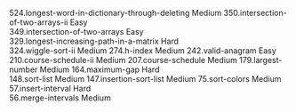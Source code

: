 524.longest-word-in-dictionary-through-deleting                  Medium
350.intersection-of-two-arrays-ii                                Easy  
349.intersection-of-two-arrays                                   Easy  
329.longest-increasing-path-in-a-matrix                          Hard  
324.wiggle-sort-ii                                               Medium
274.h-index                                                      Medium
242.valid-anagram                                                Easy  
210.course-schedule-ii                                           Medium
207.course-schedule                                              Medium
179.largest-number                                               Medium
164.maximum-gap                                                  Hard  
148.sort-list                                                    Medium
147.insertion-sort-list                                          Medium
 75.sort-colors                                                  Medium
 57.insert-interval                                              Hard  
 56.merge-intervals                                              Medium
